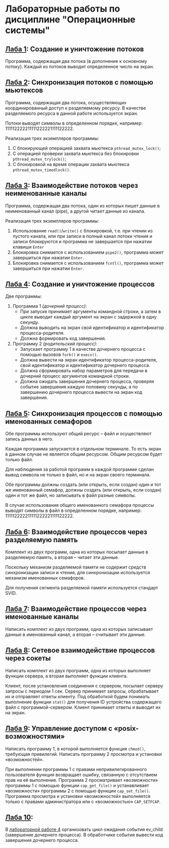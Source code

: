 # Лабораторные работы по дисциплине "Операционные системы"

## [Лаба 1](./lab1): Создание и уничтожение потоков
Программа, содержащая два потока (в дополнение к основному потоку). 
Каждый из потоков выводит определенное число на экран.

## [Лаба 2](./lab2): Синхронизация потоков с помощью мьютексов
Программа, содержащая два потока, осуществляющих координированный доступ к разделяемому ресурсу. 
В качестве разделяемого ресурса в данной работе используется экран.

Потоки выводят символы в определенном порядке, например:<br/>
111112222211111222221111122222.

Реализация трех экземпляров программы:
1. С блокирующей операцией захвата мьютекса `pthread_mutex_lock()`;
2. С операцией проверки захвата мьютекса без блокировки `pthread_mutex_trylock()`;
3. С блокировкой на время операции захвата мьютекса `pthread_mutex_timedlock()`.

## [Лаба 3](./lab3): Взаимодействие потоков через неименованные каналы
Программа, содержащая два потока,
один из которых пишет данные в неименованный канал (pipe),
а другой читает данные из канала.

Реализация трех экземпляров программы:
1. Использование `read()`/`write()` с блокировкой, т.е.
при чтении из пустого канала, или при записи в полный канал 
потоки чтения и записи блокируются 
и программа не завершается при нажатии клавиши `Enter`
2. Блокировка снимается с использованием `pipe2()`, 
программа может завершиться при нажатии `Enter`.
3. Блокировка снимается с использованием `fcntl()`,
программа может завершиться при нажатии `Enter`.

## [Лаба 4](./lab4): Создание и уничтожение процессов
Две программы:
1. Программа 1 *(дочерний процесс)*:<br/>
   * При запуске принимает аргументы командной строки, 
а затем в цикле выводит каждый аргумент на экран с задержкой в одну секунду.
   * Должна выводить на экран свой идентификатор и идентификатор процесса-родителя.
   * Должна формировать код завершения.
2. Программу 2 *(родительский процесс)*:<br/>
   * Запускает программу 1 в качестве дочернего процесса с помощью вызовов `fork()` и `execv()`.
   * Должна вывести на экран идентификатор процесса-родителя, свой идентификатор и идентификатор дочернего процесса.
   * Должна сформировать набор параметров для передачи в дочерний процесс аргументов командной строки.
   * Должна ожидать завершения дочернего процесса, проверяя событие завершения каждую половину секунды, а по завершению дочернего процесса вывести на экран код завершения.

## [Лаба 5](./lab5): Cинхронизация процессов с помощью именованных семафоров 
Обе программы используют общий ресурс – файл и осуществляют запись данных в него.

Каждая программа запускается в отдельном терминале. 
То есть экран в данном случае не является общим ресурсом. 
Общим ресурсом будет только файл.

Для наблюдения за работой программ в каждой программе сделан вывод символа не только в файл, 
но и на экран своего терминала.

Обе программы должны создать (или открыть, если создан) один и тот же именованный семафор, 
должны создать (или открыть, если создан) один и тот же файл, но записывать в файл разные символы.

В случае использования общего именованного семафора процессы выводят символы в файл 
в определенном порядке, например:<br/>
111112222211111222221111122222.

## [Лаба 6](./lab6): Взаимодействие процессов через разделяемую память
Комплект из двух программ, одна из которых посылает данные в разделяемую память, 
а вторая – читает эти данные.

Поскольку механизм разделяемой памяти не содержит средств синхронизации записи и чтения, 
для синхронизации используется механизм именованных семафоров.

Для получения сегмента разделяемой памяти используется стандарт SVID.

## [Лаба 7](./lab7): Взаимодействие процессов через именованные каналы
Написать комплект из двух программ, одна из которых записывает данные в именованный канал, 
а вторая – считывает эти данные. 

## [Лаба 8](./lab8): Сетевое взаимодействие процессов через сокеты
Написать комплект из двух программ, одна из которых выполняет функции сервера, а вторая выполняет функции клиента.

Клиент, после установления соединения с сервером, посылает серверу запросы с периодом 1 сек.
Сервер принимает запросы, обрабатывает их и отправляет ответы клиенту. Под обработкой будем понимать выполнение функции `stat()`
для получения ID устройства содержащего файл с программой-сервером.
Клиент принимает ответы и выводит их на экран.

## [Лаба 9](./lab9): Управление доступом с «posix-возможностями»
Написать программу 1, в которой выполняется функция `chmod()`, требующая привилегий. Написать программу 2 просмотра и установки «возможностей».

При выполнении программы 1 с правами непривилегированного пользователя функция возвращает ошибку, связанную с отсутствием прав на её выполнение.
Программа 2 просматривает «возможности» программы 1 с помощью функции `cap_get_file()` и устанавливает «возможности» программы 2 с помощью функции `cap_set_file()`.
Программа просмотра и установки «возможностей» выполняется только с правами администратора или с «возможностью» `CAP_SETFCAP`.

## [Лаба 10](./lab10):
В [лабораторной работе 4](./lab4) организовать цикл ожидания события ev_child (завершение дочернего процесса). 
В обработчике события вывести код завершения дочернего процесса.
